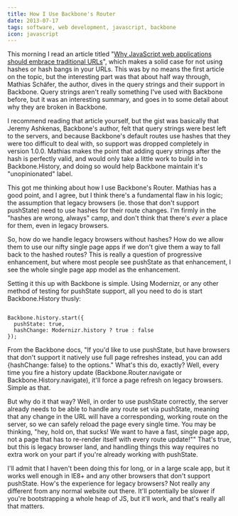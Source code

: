 ```yaml
---
title: How I Use Backbone's Router
date: 2013-07-17
tags: software, web development, javascript, backbone
icon: javascript
---
```


This morning I read an article titled "[Why JavaScript web applications should embrace traditional URLs](http://9elements.com/io/index.php/hybrid-javascript-apps/)", which makes a solid case for not using hashes or hash bangs in your URLs. This was by no means the first article on the topic, but the interesting part was that about half way through, Mathias Schäfer, the author, dives in the query strings and their support in Backbone. Query strings aren't really something I've used with Backbone before, but it was an interesting summary, and goes in to some detail about why they are broken in Backbone.

I recommend reading that article yourself, but the gist was basically that Jeremy Ashkenas, Backbone's author, felt that query strings were best left to the servers, and because Backbone's default routes use hashes that they were too difficult to deal with, so support was dropped completely in version 1.0.0. Mathias makes the point that adding query strings after the hash is perfectly valid, and would only take a little work to build in to Backbone.History, and doing so would help Backbone maintain it's "unopinionated" label.

This got me thinking about how I use Backbone's Router. Mathias has a good point, and I agree, but I think there's a fundamental flaw in his logic; the assumption that legacy browsers (ie. those that don't support pushState) need to use hashes for their route changes. I'm firmly in the "hashes are wrong, always" camp, and don't think that there's *ever* a place for them, even in legacy browsers.

So, how do we handle legacy browsers without hashes? How do we allow them to use our nifty single page apps if we don't give them a way to fall back to the hashed routes? This is really a question of progressive enhancement, but where most people see pushState as that enhancement, I see the whole single page app model as the enhancement.

Setting it this up with Backbone is simple. Using Modernizr, or any other method of testing for pushState support, all you need to do is start Backbone.History thusly:

<pre><code class="hljs javascript">
Backbone.history.start({
  pushState: true,
  hashChange: Modernizr.history ? true : false
});
</code></pre>

From the Backbone docs, "If you'd like to use pushState, but have browsers that don't support it natively use full page refreshes instead, you can add {hashChange: false} to the options." What's this do, exactly? Well, every time you fire a history update (Backbone.Router.navigate or Backbone.History.navigate), it'll force a page refresh on legacy browsers. Simple as that.

But why do it that way? Well, in order to use pushState correctly, the server already needs to be able to handle any route set via pushState, meaning that any change in the URL will have a corresponding, working route on the server, so we can safely reload the page every single time. You may be thinking, "hey, hold on, that sucks! We want to have a fast, single page app, not a page that has to re-render itself with every route update!"" That's true, but this is legacy browser land, and handling things this way requires no extra work on your part if you're already working with pushState.

I'll admit that I haven't been doing this for long, or in a large scale app, but it works well enough in IE8+ and any other browsers that don't support pushState. How's the experience for legacy browsers? Not really any different from any normal website out there. It'll potentially be slower if you're bootstrapping a whole heap of JS, but it'll work, and that's really all that matters.
